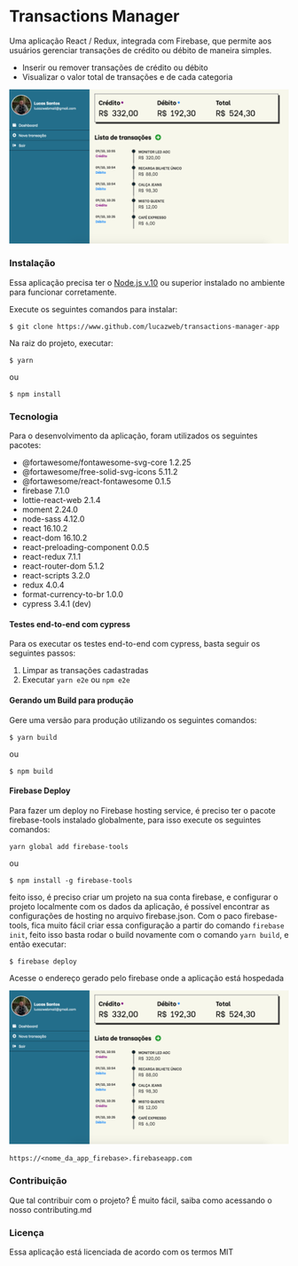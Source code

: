 
# Transactions Manager

Uma aplicação React / Redux, integrada com Firebase, que permite aos usuários gerenciar transações de crédito ou débito de maneira simples.

  - Inserir ou remover transações de crédito ou débito
  - Visualizar o valor total de transações e de cada categoria

![Aplicação sendo executado num browser desktop](./misc/application_running.png)

### Instalação

Essa aplicação precisa ter o [Node.js v.10](https://nodejs.org/en/) ou superior instalado no ambiente para funcionar corretamente.

Execute os seguintes comandos para instalar:
```
$ git clone https://www.github.com/lucazweb/transactions-manager-app
```
Na raiz do projeto, executar:
```
$ yarn
```
ou
```
$ npm install
```

### Tecnologia
Para o desenvolvimento da aplicação, foram utilizados os seguintes pacotes:

* @fortawesome/fontawesome-svg-core 1.2.25
* @fortawesome/free-solid-svg-icons 5.11.2
* @fortawesome/react-fontawesome 0.1.5
* firebase 7.1.0
* lottie-react-web 2.1.4
* moment 2.24.0
* node-sass 4.12.0
* react 16.10.2
* react-dom 16.10.2
* react-preloading-component 0.0.5
* react-redux 7.1.1
* react-router-dom 5.1.2
* react-scripts 3.2.0
* redux 4.0.4
* format-currency-to-br 1.0.0
* cypress 3.4.1 (dev)

#### Testes end-to-end com cypress
Para os executar os testes end-to-end com cypress, basta seguir os seguintes passos:
1. Limpar as transações cadastradas
2. Executar `yarn e2e`  ou  `npm e2e`

#### Gerando um Build para produção
Gere uma versão para produção utilizando os seguintes comandos:
```
$ yarn build
```
ou
```
$ npm build
```
#### Firebase Deploy
Para fazer um deploy no Firebase hosting service, é preciso ter o pacote firebase-tools instalado globalmente, para isso execute os seguintes comandos:
```
yarn global add firebase-tools
```
ou
```
$ npm install -g firebase-tools
```
feito isso, é preciso criar um projeto na sua conta firebase, e configurar o projeto localmente com os dados da aplicação, é possível encontrar as configurações de hosting no arquivo firebase.json. Com o paco firebase-tools, fica muito fácil criar essa configuração a partir do comando `firebase init`, feito isso basta rodar o build novamente com o comando `yarn build`, e então executar:
```
$ firebase deploy
```
Acesse o endereço gerado pelo firebase onde a aplicação está hospedada

![bash firebase deploy](./misc/application_running.png)

```
https://<nome_da_app_firebase>.firebaseapp.com
```

### Contribuição
Que tal contribuir com o projeto? É muito fácil, saiba como acessando o nosso contributing.md

### Licença
Essa aplicação está licenciada de acordo com os termos MIT
